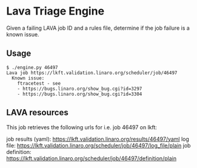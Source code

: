 # Lava Triage Engine

Given a failing LAVA job ID and a rules file, determine if the job failure is a
known issue.

## Usage

	$ ./engine.py 46497
	Lava job https://lkft.validation.linaro.org/scheduler/job/46497
	  Known issue:
		ftracetest - see
		- https://bugs.linaro.org/show_bug.cgi?id=3297
		- https://bugs.linaro.org/show_bug.cgi?id=3304

## LAVA resources

This job retrieves the following urls for i.e. job 46497 on lkft:

job results (yaml): https://lkft.validation.linaro.org/results/46497/yaml
log file: https://lkft.validation.linaro.org/scheduler/job/46497/log_file/plain
job definition: https://lkft.validation.linaro.org/scheduler/job/46497/definition/plain
